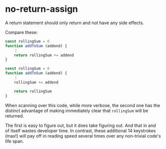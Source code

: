 no-return-assign
================
A return statement should only return and not have any side effects.

Compare these:
```js
const rollingSum = 0
function addToSum (addend) {
	⋮
	return rollingSum += addend
}
```
```js
const rollingSum = 0
function addToSum (addend) {
	⋮
	rollingSum += addend

	return rollingSum
}
```

When scanning over this code, while more verbose, the second one has the distinct advantage of making immediately clear that `rollingSum` will be returned.

The first is easy to figure out, but it does take figuring out. And that in and of itself wastes developer time.
In contrast, these additional 14 keystrokes (max!) will pay off in reading speed several times over any non-trivial code's life span.
